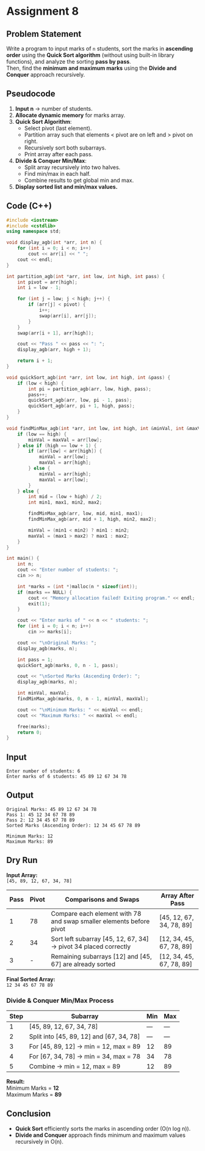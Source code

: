 # Assignment 8

## Problem Statement
Write a program to input marks of `n` students, sort the marks in **ascending order** using the **Quick Sort algorithm** (without using built-in library functions), and analyze the sorting **pass by pass**.  
Then, find the **minimum and maximum marks** using the **Divide and Conquer** approach recursively.


## Pseudocode

1. **Input n** → number of students.  
2. **Allocate dynamic memory** for marks array.  
3. **Quick Sort Algorithm**:  
   - Select pivot (last element).  
   - Partition array such that elements < pivot are on left and > pivot on right.  
   - Recursively sort both subarrays.  
   - Print array after each pass.  
4. **Divide & Conquer Min/Max**:  
   - Split array recursively into two halves.  
   - Find min/max in each half.  
   - Combine results to get global min and max.  
5. **Display sorted list and min/max values.**


## Code (C++)
```cpp
#include <iostream>
#include <cstdlib>
using namespace std;

void display_agb(int *arr, int n) {
    for (int i = 0; i < n; i++)
        cout << arr[i] << " ";
    cout << endl;
}

int partition_agb(int *arr, int low, int high, int pass) {
    int pivot = arr[high];
    int i = low - 1;

    for (int j = low; j < high; j++) {
        if (arr[j] < pivot) {
            i++;
            swap(arr[i], arr[j]);
        }
    }
    swap(arr[i + 1], arr[high]);

    cout << "Pass " << pass << ": ";
    display_agb(arr, high + 1);

    return i + 1;
}

void quickSort_agb(int *arr, int low, int high, int &pass) {
    if (low < high) {
        int pi = partition_agb(arr, low, high, pass);
        pass++;
        quickSort_agb(arr, low, pi - 1, pass);
        quickSort_agb(arr, pi + 1, high, pass);
    }
}

void findMinMax_agb(int *arr, int low, int high, int &minVal, int &maxVal) {
    if (low == high) {
        minVal = maxVal = arr[low];
    } else if (high == low + 1) {
        if (arr[low] < arr[high]) {
            minVal = arr[low];
            maxVal = arr[high];
        } else {
            minVal = arr[high];
            maxVal = arr[low];
        }
    } else {
        int mid = (low + high) / 2;
        int min1, max1, min2, max2;

        findMinMax_agb(arr, low, mid, min1, max1);
        findMinMax_agb(arr, mid + 1, high, min2, max2);

        minVal = (min1 < min2) ? min1 : min2;
        maxVal = (max1 > max2) ? max1 : max2;
    }
}

int main() {
    int n;
    cout << "Enter number of students: ";
    cin >> n;

    int *marks = (int *)malloc(n * sizeof(int));
    if (marks == NULL) {
        cout << "Memory allocation failed! Exiting program." << endl;
        exit(1);
    }

    cout << "Enter marks of " << n << " students: ";
    for (int i = 0; i < n; i++)
        cin >> marks[i];

    cout << "\nOriginal Marks: ";
    display_agb(marks, n);

    int pass = 1;
    quickSort_agb(marks, 0, n - 1, pass);

    cout << "\nSorted Marks (Ascending Order): ";
    display_agb(marks, n);

    int minVal, maxVal;
    findMinMax_agb(marks, 0, n - 1, minVal, maxVal);

    cout << "\nMinimum Marks: " << minVal << endl;
    cout << "Maximum Marks: " << maxVal << endl;

    free(marks);
    return 0;
}
```

## Input
```
Enter number of students: 6
Enter marks of 6 students: 45 89 12 67 34 78
```

## Output
```
Original Marks: 45 89 12 67 34 78
Pass 1: 45 12 34 67 78 89
Pass 2: 12 34 45 67 78 89
Sorted Marks (Ascending Order): 12 34 45 67 78 89

Minimum Marks: 12
Maximum Marks: 89
```



## Dry Run 

**Input Array:**  
`[45, 89, 12, 67, 34, 78]`

| **Pass** | **Pivot** | **Comparisons and Swaps** | **Array After Pass** |
|-----------|------------|----------------------------|------------------------|
| 1 | 78 | Compare each element with 78 and swap smaller elements before pivot | [45, 12, 67, 34, 78, 89] |
| 2 | 34 | Sort left subarray [45, 12, 67, 34] → pivot 34 placed correctly | [12, 34, 45, 67, 78, 89] |
| 3 | - | Remaining subarrays [12] and [45, 67] are already sorted | [12, 34, 45, 67, 78, 89] |

**Final Sorted Array:**  
`12 34 45 67 78 89`

### Divide & Conquer Min/Max Process

| **Step** | **Subarray** | **Min** | **Max** |
|-----------|---------------|----------|----------|
| 1 | [45, 89, 12, 67, 34, 78] | — | — |
| 2 | Split into [45, 89, 12] and [67, 34, 78] | — | — |
| 3 | For [45, 89, 12] → min = 12, max = 89 | 12 | 89 |
| 4 | For [67, 34, 78] → min = 34, max = 78 | 34 | 78 |
| 5 | Combine → min = 12, max = 89 | 12 | 89 |

**Result:**  
Minimum Marks = **12**  
Maximum Marks = **89**

## Conclusion
- **Quick Sort** efficiently sorts the marks in ascending order (O(n log n)).  
- **Divide and Conquer** approach finds minimum and maximum values recursively in O(n).  
